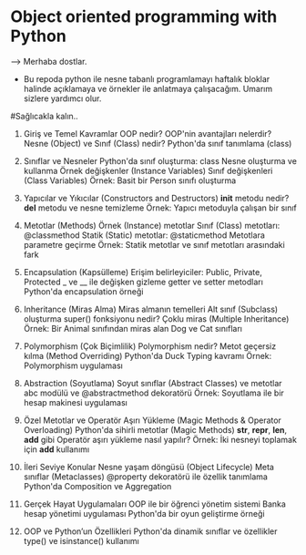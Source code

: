 # Object oriented programming with Python
 --> Merhaba dostlar.
- Bu repoda python ile nesne tabanlı programlamayı haftalık bloklar halinde açıklamaya ve örnekler ile anlatmaya çalışacağım. Umarım sizlere yardımcı olur.

#Sağlıcakla kalın..

1. Giriş ve Temel Kavramlar
OOP nedir?
OOP'nin avantajları nelerdir?
Nesne (Object) ve Sınıf (Class) nedir?
Python'da sınıf tanımlama (class)

2. Sınıflar ve Nesneler
Python'da sınıf oluşturma: class
Nesne oluşturma ve kullanma
Örnek değişkenler (Instance Variables)
Sınıf değişkenleri (Class Variables)
Örnek: Basit bir Person sınıfı oluşturma

3. Yapıcılar ve Yıkıcılar (Constructors and Destructors)
__init__ metodu nedir?
__del__ metodu ve nesne temizleme
Örnek: Yapıcı metoduyla çalışan bir sınıf

4. Metotlar (Methods)
Örnek (Instance) metotlar
Sınıf (Class) metotları: @classmethod
Statik (Static) metotlar: @staticmethod
Metotlara parametre geçirme
Örnek: Statik metotlar ve sınıf metotları arasındaki fark

5. Encapsulation (Kapsülleme)
Erişim belirleyiciler: Public, Private, Protected
_ ve __ ile değişken gizleme
getter ve setter metodları
Python'da encapsulation örneği

6. Inheritance (Miras Alma)
Miras almanın temelleri
Alt sınıf (Subclass) oluşturma
super() fonksiyonu nedir?
Çoklu miras (Multiple Inheritance)
Örnek: Bir Animal sınıfından miras alan Dog ve Cat sınıfları

7. Polymorphism (Çok Biçimlilik)
Polymorphism nedir?
Metot geçersiz kılma (Method Overriding)
Python'da Duck Typing kavramı
Örnek: Polymorphism uygulaması

8. Abstraction (Soyutlama)
Soyut sınıflar (Abstract Classes) ve metotlar
abc modülü ve @abstractmethod dekoratörü
Örnek: Soyutlama ile bir hesap makinesi uygulaması

9. Özel Metotlar ve Operatör Aşırı Yükleme (Magic Methods & Operator Overloading)
Python'da sihirli metotlar (Magic Methods)
__str__, __repr__, __len__, __add__ gibi
Operatör aşırı yükleme nasıl yapılır?
Örnek: İki nesneyi toplamak için __add__ kullanımı

10. İleri Seviye Konular
Nesne yaşam döngüsü (Object Lifecycle)
Meta sınıflar (Metaclasses)
@property dekoratörü ile özellik tanımlama
Python'da Composition ve Aggregation

11. Gerçek Hayat Uygulamaları
OOP ile bir öğrenci yönetim sistemi
Banka hesap yönetimi uygulaması
Python'da bir oyun geliştirme örneği

12. OOP ve Python’un Özellikleri
Python'da dinamik sınıflar ve özellikler
type() ve isinstance() kullanımı